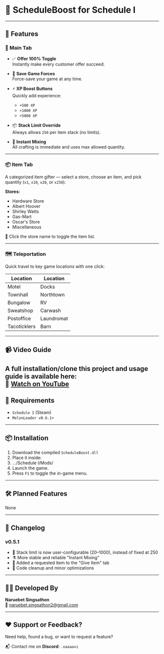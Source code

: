 # 🧪 ScheduleBoost for Schedule I

---

## 🚀 Features

### 🧭 Main Tab

- ✅ **Offer 100% Toggle**  
  Instantly make every customer offer succeed.

- 💾 **Save Game Forces**  
  Force-save your game at any time.

- ⚡ **XP Boost Buttons**  
  Quickly add experience:
  - `+500 XP`
  - `+1000 XP`
  - `+5000 XP`

- 📦 **Stack Limit Override**  
  Always allows `250` per item stack (no limits).

- 🧪 **Instant Mixing**  
  All crafting is immediate and uses max allowed quantity.

---

### 📦 Item Tab

A categorized item gifter — select a store, choose an item, and pick quantity (`x1`, `x10`, `x20`, or `x250`).

**Stores:**
- Hardware Store  
- Albert Hoover  
- Shirley Watts  
- Gas-Mart  
- Oscar's Store  
- Miscellaneous

🔄 Click the store name to toggle the item list.

---

### 🗺️ Teleportation

Quick travel to key game locations with one click:

| Location       | Location     |
|----------------|--------------|
| Motel          | Docks        |
| Townhall       | Northtown    |
| Bungalow       | RV           |
| Sweatshop      | Carwash      |
| Postoffice     | Laundromat   |
| Tacoticklers   | Barn         |

---

## 📹 Video Guide

A full installation/clone this project and usage guide is available here:  
🎥 [Watch on YouTube](https://www.youtube.com/watch?v=xvFZjo5PgG0)
---

## 🧩 Requirements

- `Schedule I` (Steam)
- `MelonLoader v0.6.1+`

---

## 📦 Installation

1. Download the compiled `ScheduleBoost.dll`
2. Place it inside:
3. .../Schedule I/Mods/
3. Launch the game.
4. Press `F1` to toggle the in-game menu.

---

## 🛠️ Planned Features

None

---

## 📝 Changelog

### v0.5.1  
- 🔧 Stack limit is now user-configurable (20–1000), instead of fixed at 250  
- ⚗️ More stable and reliable "Instant Mixing"  
- 🎁 Added a requested item to the "Give Item" tab  
- 🧼 Code cleanup and minor optimizations  

---

## 👨‍💻 Developed By

**Naruebet Singsathon**  
📧 [naruebet.singsathon2@gmail.com](mailto:naruebet.singsathon2@gmail.com)

---

## ❤️ Support or Feedback?

Need help, found a bug, or want to request a feature?

📬 Contact me on **Discord**: `.naaaavi`
